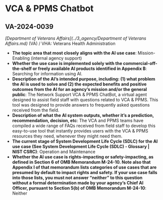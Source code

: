 # VCA & PPMS Chatbot
## VA-2024-0039
_[Department of Veterans Affairs](../3_agency/Department of Veterans Affairs.md)_ (VA) / VHA: Veterans Health Administration


+ **The topic area that most closely aligns with the AI use case**: Mission-Enabling (internal agency support)
+ **Whether the use case is implemented solely with the commercial-off-the-shelf or freely available AI products identified in Appendix B**: Searching for information using AI.
+ **Description of the AI’s intended purpose, including: (1) what problem the AI is used to solve and (2) the expected benefits and positive outcomes from the AI for an agency’s mission and/or the general public**: The Network Support VCA & PPMS ChatBot, a virtual agent designed to assist field staff with questions related to VCA & PPMS. This tool was designed to provide answers to frequently asked questions received from the field.
+ **Description of what the AI system outputs, whether it’s a prediction, recommendation, decision, etc**: The VCA and PPMS teams have compiled a wide range of FAQs received from field staff to develop this easy-to-use tool that instantly provides users with the VCA & PPMS resources they need, whenever they might need them.
+ **The current stage of System Development Life Cycle (SDLC) for the AI use case (See System Development Life Cycle (SDLC) - Glossary | NIST CSRC)**: Operation and Maintenance
+ **Whether the AI use case is rights-impacting or safety-impacting, as defined in Section 6 of OMB Memorandum M-24-10. Note also that Appendix I of that memorandum lists categories of use cases that are presumed by default to impact rights and safety. If your use case falls into those lists, you must not answer “neither” to this question without a formal determination made by your agency’s Chief AI Officer, pursuant to Section 5(b) of OMB Memorandum M-24-10**: Neither